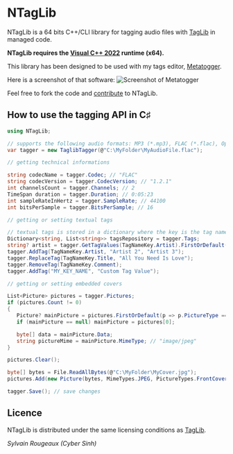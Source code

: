 ﻿# NTagLib

NTagLib is a 64 bits C++/CLI library for tagging audio files with [TagLib](https://github.com/taglib/taglib) in managed code.

**NTagLib requires the [Visual C++ 2022](https://aka.ms/vs/17/release/vc_redist.x64.exe) runtime (x64).**

This library has been designed to be used with my tags editor, [Metatogger](https://www.luminescence-software.org/metatogger).

Here is a screenshot of that software:
![Screenshot of Metatogger](https://www.luminescence-software.org/user/pages/02.metatogger/metatogger_main.png)

Feel free to fork the code and [contribute](https://guides.github.com/activities/contributing-to-open-source/) to NTagLib.

## How to use the tagging API in C♯

```C#
using NTagLib;

// supports the following audio formats: MP3 (*.mp3), FLAC (*.flac), Opus (*.opus), Ogg Vorbis (*.ogg), WMA (*.wma) and AAC/ALAC (*.m4a)
var tagger = new TaglibTagger(@"C:\MyFolder\MyAudioFile.flac");

// getting technical informations

string codecName = tagger.Codec; // "FLAC"
string codecVersion = tagger.CodecVersion; // "1.2.1"
int channelsCount = tagger.Channels; // 2
TimeSpan duration = tagger.Duration; // 0:05:23
int sampleRateInHertz = tagger.SampleRate; // 44100
int bitsPerSample = tagger.BitsPerSample; // 16

// getting or setting textual tags

// textual tags is stored in a dictionary where the key is the tag name in uppercase
Dictionary<string, List<string>> tagsRepository = tagger.Tags;
string? artist = tagger.GetTagValues(TagNameKey.Artist).FirstOrDefault();
tagger.AddTag(TagNameKey.Artist, "Artist 2", "Artist 3");
tagger.ReplaceTag(TagNameKey.Title, "All You Need Is Love");
tagger.RemoveTag(TagNameKey.Comment);
tagger.AddTag("MY_KEY_NAME", "Custom Tag Value");

// getting or setting embedded covers

List<Picture> pictures = tagger.Pictures;
if (pictures.Count != 0)
{
   Picture? mainPicture = pictures.FirstOrDefault(p => p.PictureType == PictureTypes.FrontCover);
   if (mainPicture == null) mainPicture = pictures[0];

   byte[] data = mainPicture.Data;
   string pictureMime = mainPicture.MimeType; // "image/jpeg"
}

pictures.Clear();

byte[] bytes = File.ReadAllBytes(@"C:\MyFolder\MyCover.jpg");
pictures.Add(new Picture(bytes, MimeTypes.JPEG, PictureTypes.FrontCover, String.Empty));

tagger.Save(); // save changes
```

## Licence

NTagLib is distributed under the same licensing conditions as [TagLib](https://github.com/taglib/taglib).

_Sylvain Rougeaux (Cyber Sinh)_
